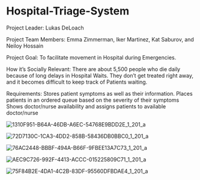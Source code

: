 # Hospital-Triage-System

Project Leader: Lukas DeLoach

Project Team Members: Emma Zimmerman, Iker Martinez, Kat Saburov, and Neiloy Hossain

Project Goal: To facilitate movement in Hospital during Emergencies.

How it’s Socially Relevant: There are about 5,500 people who die daily because of long delays in Hospital Waits. They don’t get treated right away, and it becomes difficult to keep track of Patients waiting.

Requirements: Stores patient symptoms as well as their information. Places patients in an ordered queue based on the severity of their symptoms
Shows doctor/nurse availability and assigns patients to available doctor/nurse

![1310F951-B64A-46DB-A6EC-54768E9BDD2E_1_201_a](https://user-images.githubusercontent.com/97558729/172264919-3974f374-bddd-40a7-8786-e8ede0db6b1e.jpeg)

![72D7130C-1CA3-4DD2-858B-58436DB0BBC0_1_201_a](https://user-images.githubusercontent.com/97558729/172264958-308a77e1-c384-4c1b-93eb-47277f675354.jpeg)

![76AC2448-BBBF-494A-B66F-9FBEE13A7C73_1_201_a](https://user-images.githubusercontent.com/97558729/172264996-aaa2c4b7-d25f-4cfc-8618-0f66b42c8b32.jpeg)

![AEC9C726-992F-4413-ACCC-015225809C71_1_201_a](https://user-images.githubusercontent.com/97558729/172265042-0f5c2bd6-6ab3-4eb9-9531-70b72cd55e58.jpeg)

![75F84B2E-4DA1-4C2B-83DF-95560DFBDAE4_1_201_a](https://user-images.githubusercontent.com/97558729/172265068-94aaa478-02bb-4302-ac12-1a747f998a49.jpeg)
